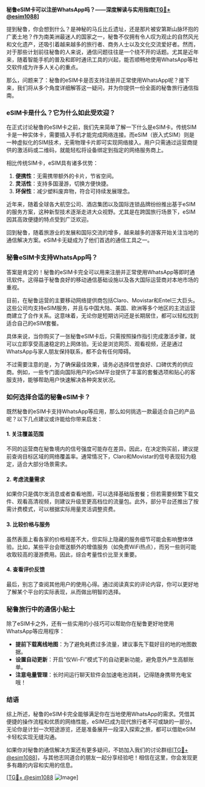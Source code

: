 **秘鲁eSIM卡可以注册WhatsApp吗？——深度解读与实用指南[[TG💪+ @esim1088](https://t.me/s/esim1088)]**

提到秘鲁，你会想到什么？是神秘的马丘比丘遗址，还是那片被安第斯山脉环抱的广袤土地？作为南美洲最迷人的国家之一，秘鲁不仅拥有令人叹为观止的自然风光和文化遗产，还吸引着越来越多的旅行者、商务人士以及文化交流爱好者。然而，对于那些计划前往秘鲁的人来说，通信问题往往是一个绕不开的话题。尤其是近年来，随着智能手机的普及和即时通讯工具的兴起，能否顺畅地使用WhatsApp等社交软件成为许多人关心的重点。

那么，问题来了：秘鲁的eSIM卡是否支持注册并正常使用WhatsApp呢？接下来，我们将从多个角度详细解答这一疑问，并为你提供一份全面的秘鲁旅行通信指南。

### eSIM卡是什么？它为什么如此受欢迎？

在正式讨论秘鲁的eSIM卡之前，我们先来简单了解一下什么是eSIM卡。传统SIM卡是一种实体卡，需要插入手机才能完成网络连接。而eSIM（嵌入式SIM）则是一种虚拟化的SIM技术，无需物理卡片即可实现网络接入。用户只需通过运营商提供的激活码或二维码，就能轻松将设备绑定到指定的网络服务商上。

相比传统SIM卡，eSIM具有诸多优势：

1. **便携性**：无需携带额外的卡片，节省空间。
2. **灵活性**：支持多国漫游，切换方便快捷。
3. **环保性**：减少塑料废弃物，符合可持续发展理念。

近年来，随着全球各大航空公司、酒店集团以及国际连锁品牌纷纷推出基于eSIM的服务方案，这种新型技术逐渐走进大众视野。尤其是在跨国旅行场景下，eSIM因其高效便捷的特点受到广泛欢迎。

回到秘鲁，随着旅游业的发展和国际交流的增多，越来越多的游客开始关注当地的通信解决方案。eSIM卡无疑成为了他们首选的通信工具之一。

### 秘鲁eSIM卡支持WhatsApp吗？

答案是肯定的！秘鲁的eSIM卡完全可以用来注册并正常使用WhatsApp等即时通讯软件。这得益于秘鲁良好的移动通信基础设施以及各大国际运营商对本地市场的重视。

目前，在秘鲁运营的主要移动网络提供商包括Claro、Movistar和Entel三大巨头。这些公司均支持eSIM服务，并且与中国大陆、美国、欧洲等多个地区的主流运营商建立了合作关系。这意味着，无论你是短期访问还是长期居住，都可以轻松找到适合自己的eSIM套餐。

具体来说，当你购买了一张秘鲁eSIM卡后，只需按照操作指引完成激活步骤，就可以立即享受高速稳定的上网体验。无论是浏览网页、观看视频，还是通过WhatsApp与家人朋友保持联系，都不会有任何障碍。

不过需要注意的是，为了确保最佳效果，请务必选择信誉良好、口碑优秀的供应商。例如，一些专门面向国际用户的eSIM平台提供了丰富的套餐选项和贴心的客服支持，能够帮助用户快速解决各种突发状况。

### 如何选择合适的秘鲁eSIM卡？

既然秘鲁的eSIM卡支持WhatsApp等应用，那么如何挑选一款最适合自己的产品呢？以下几点建议或许能给你带来启发：

#### 1. 关注覆盖范围
不同的运营商在秘鲁境内的信号强度可能存在差异。因此，在决定购买前，建议提前查询目标区域的网络覆盖率。通常情况下，Claro和Movistar的信号表现较为稳定，适合大部分场景需求。

#### 2. 考虑流量需求
如果你只是偶尔发消息或者查看地图，可以选择基础版套餐；但若需要频繁下载文件、观看高清视频，则建议升级至更高档位的流量包。此外，部分平台还推出了按需计费模式，可以根据实际用量灵活调整资费。

#### 3. 比较价格与服务
虽然表面上看各家的价格相差不大，但实际上隐藏的服务细节可能会影响整体体验。比如，某些平台会赠送额外的增值服务（如免费WiFi热点），而另一些则可能收取较高的漫游费用。因此，综合考量性价比至关重要。

#### 4. 查看评价反馈
最后，别忘了查阅其他用户的使用心得。通过阅读真实的评论内容，你可以更好地了解某个平台的实际表现，从而做出明智的选择。

### 秘鲁旅行中的通信小贴士

除了eSIM卡之外，还有一些实用的小技巧可以帮助你在秘鲁更好地使用WhatsApp等应用程序：

- **提前下载离线地图**：为了避免耗费过多流量，建议事先下载好目的地的地图数据。
- **设置自动更新**：开启“仅Wi-Fi”模式下的自动更新功能，避免意外产生高额账单。
- **注意电量管理**：长时间运行聊天软件会加速电池消耗，记得随身携带充电宝哦！

### 结语

综上所述，秘鲁的eSIM卡完全能够满足你在当地使用WhatsApp的需求。凭借其便捷的操作流程和优质的网络性能，eSIM已成为现代旅行者不可或缺的一部分。无论你是计划一次短途游览，还是准备展开一段深入探索之旅，都可以借助eSIM卡轻松实现无缝沟通。

如果你对秘鲁的通信解决方案还有更多疑问，不妨加入我们的讨论群组[[TG💪+ @esim1088](https://t.me/s/esim1088)]，与其他志同道合的朋友一起分享经验吧！相信在这里，你会发现更多有趣的内容和实用的信息。

[[TG💪+ @esim1088](https://t.me/s/esim1088) ![Image](https://i.postimg.cc/4NQfJmqS/Snipaste-2025-05-13-00-14-12.png)]
